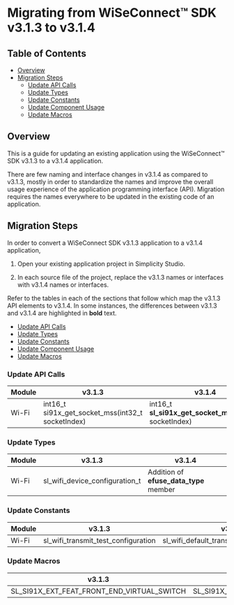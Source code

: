 # Migrating from WiSeConnect™ SDK v3.1.3 to v3.1.4

## Table of Contents

- [Overview](#overview)
- [Migration Steps](#migration-steps)
  - [Update API Calls](#update-api-calls)
  - [Update Types](#update-types)
  - [Update Constants](#update-constants)
  - [Update Component Usage](#update-component-usage)
  - [Update Macros](#update-macros)

## Overview

This is a guide for updating an existing application using the WiSeConnect™ SDK v3.1.3 to a v3.1.4 application.

There are few naming and interface changes in v3.1.4 as compared to v3.1.3, mostly in order to standardize the names and improve the overall usage experience of the application programming interface (API). Migration requires the names everywhere to be updated in the existing code of an application.

## Migration Steps

In order to convert a WiSeConnect SDK v3.1.3 application to a v3.1.4 application,

1. Open your existing application project in Simplicity Studio.

2. In each source file of the project, replace the v3.1.3 names or interfaces with v3.1.4 names or interfaces. 

Refer to the tables in each of the sections that follow which map the v3.1.3 API elements to v3.1.4. In some instances, the differences between v3.1.3 and v3.1.4 are highlighted in **bold** text.
- [Update API Calls](#update-api-calls)
- [Update Types](#update-types)
- [Update Constants](#update-constants)
- [Update Component Usage](#update-component-usage)
- [Update Macros](#update-macros)

### Update API Calls

| **Module**   | **v3.1.3** | **v3.1.4** |
|--------------|------------|------------|
| Wi-Fi | int16_t si91x_get_socket_mss(int32_t socketIndex)|int16_t **sl\_si91x\_get\_socket\_mss**(int32_t socketIndex)|

### Update Types

| **Module** | **v3.1.3** | **v3.1.4** |
|------------|------------|------------|
|  Wi-Fi | sl_wifi_device_configuration_t | Addition of **efuse\_data\_type** member |

### Update Constants

| **Module** | **v3.1.3** | **v3.1.4** |
|------------|------------|------------|
| Wi-Fi | sl_wifi_transmit_test_configuration | sl_wifi_default_transmit_test_configuration |

### Update Macros

| **v3.1.3** | **v3.1.4** |
|----------------|----------------|
| SL_SI91X_EXT_FEAT_FRONT_END_VIRTUAL_SWITCH | SL_SI91X_EXT_FEAT_FRONT_END_INTERNAL_SWITCH |